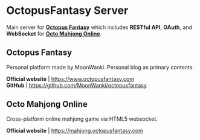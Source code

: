 # OctopusFantasy Server

Main server for [**Octopus Fantasy**](https://www.octopusfantasy.com) which includes **RESTful API**, **OAuth**, and **WebSocket** for [**Octo Mahjong Online**](https://mahjong.octopusfantasy.com).

## Octopus Fantasy

Personal platform made by MoonWanki. Personal blog as primary contents.
    
**Official website** | https://www.octopusfantasy.com  
**GitHub** | https://github.com/MoonWanki/octopusfantasy  

## Octo Mahjong Online

Cross-platform online mahjong game via HTML5 websocket.  
  
**Official website** | https://mahjong.octopusfantasy.com  